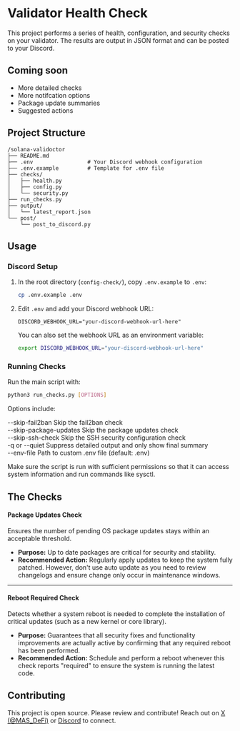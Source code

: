 # Validator Health Check

This project performs a series of health, configuration, and security checks on your validator. The results are output in JSON format and can be posted to your Discord.

## Coming soon  
- More detailed checks
- More notifcation options
- Package update summaries
- Suggested actions


## Project Structure
```
/solana-validoctor
├── README.md
├── .env                 # Your Discord webhook configuration
├── .env.example         # Template for .env file
├── checks/
│   ├── health.py
│   ├── config.py
│   └── security.py
├── run_checks.py
├── output/
│   └── latest_report.json
└── post/
    └── post_to_discord.py
``` 


## Usage

### Discord Setup
1. In the root directory (`config-check/`), copy `.env.example` to `.env`:
   ```bash
   cp .env.example .env
   ```
2. Edit `.env` and add your Discord webhook URL:
   ```
   DISCORD_WEBHOOK_URL="your-discord-webhook-url-here"
   ```
   
   You can also set the webhook URL as an environment variable:
   ```bash
   export DISCORD_WEBHOOK_URL="your-discord-webhook-url-here"
   ```

### Running Checks

Run the main script with:

```bash
python3 run_checks.py [OPTIONS]  
```

Options include:

--skip-fail2ban Skip the fail2ban check  
--skip-package-updates Skip the package updates check  
--skip-ssh-check Skip the SSH security configuration check  
-q or --quiet Suppress detailed output and only show final summary  
--env-file Path to custom .env file (default: .env)

Make sure the script is run with sufficient permissions so that it can access system information and run commands like sysctl.    


## The Checks  

#### Package Updates Check  
Ensures the number of pending OS package updates stays within an acceptable threshold.  

- **Purpose:** Up to date packages are critical for security and stability.  
- **Recommended Action:** Regularly apply updates to keep the system fully patched. However, don't use auto update as you need to review changelogs and ensure change only occur in maintenance windows.

---

#### Reboot Required Check  
Detects whether a system reboot is needed to complete the installation of critical updates (such as a new kernel or core library).  

- **Purpose:** Guarantees that all security fixes and functionality improvements are actually active by confirming that any required reboot has been performed.  
- **Recommended Action:** Schedule and perform a reboot whenever this check reports "required" to ensure the system is running the latest code.  


  
## Contributing
This project is open source. Please review and contribute!
Reach out on [X (@MAS_DeFi)](https://x.com/MAS_DeFi) or [Discord](https://discordapp.com/users/masdefi_62609) to connect.
